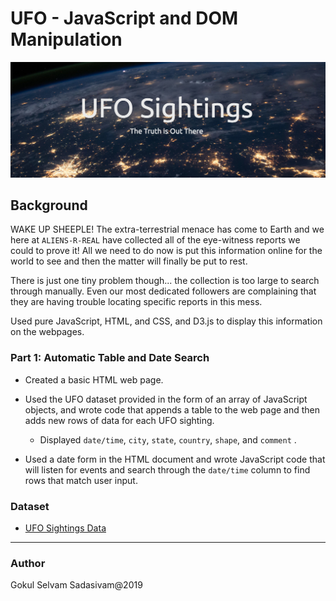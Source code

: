 # UFO - JavaScript and DOM Manipulation

![ufo_sighting](Images/ufo_sighting.jpg)

## Background

WAKE UP SHEEPLE! The extra-terrestrial menace has come to Earth and we here at `ALIENS-R-REAL` have collected all of the eye-witness reports we could to prove it! All we need to do now is put this information online for the world to see and then the matter will finally be put to rest.

There is just one tiny problem though... the collection is too large to search through manually. Even our most dedicated followers are complaining that they are having trouble locating specific reports in this mess.

Used pure JavaScript, HTML, and CSS, and D3.js to display this information on the webpages.

### Part 1: Automatic Table and Date Search

* Created a basic HTML web page.

* Used the UFO dataset provided in the form of an array of JavaScript objects, and wrote code that appends a table to the web page and then adds new rows of data for each UFO sighting.

  * Displayed `date/time`, `city`, `state`, `country`, `shape`, and `comment` .

* Used a date form in the HTML document and wrote JavaScript code that will listen for events and search through the `date/time` column to find rows that match user input.


### Dataset

* [UFO Sightings Data](StarterCode/static/js/data.js)

- - -

### Author

Gokul Selvam Sadasivam@2019
